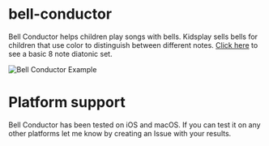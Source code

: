 # bell-conductor

Bell Conductor helps children play songs with bells. Kidsplay sells bells for children that use color to distinguish between different notes. [Click here](http://www.grothmusic.com/p-41-kidsplay-8-note-diatonic-handbell-set.aspx) to see a basic 8 note diatonic set.


![Bell Conductor Example](https://github.com/trevordevore/bell-conductor/wiki/assets/images/bells-example.png)


# Platform support

Bell Conductor has been tested on iOS and macOS. If you can test it on any other platforms let me know by creating an Issue with your results.
